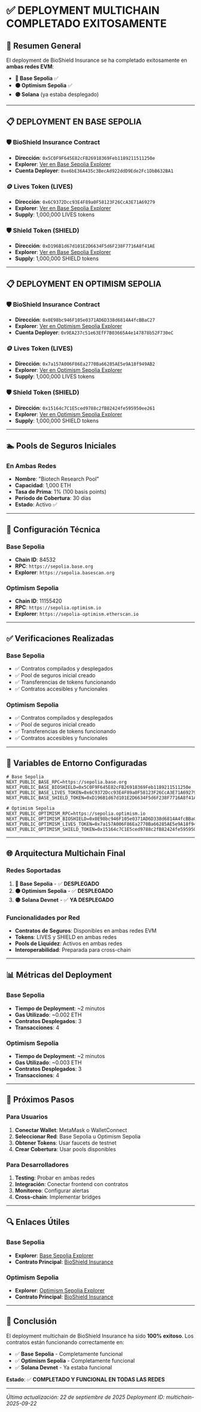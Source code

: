 # ✅ **DEPLOYMENT MULTICHAIN COMPLETADO EXITOSAMENTE**

## 🎉 **Resumen General**

El deployment de BioShield Insurance se ha completado exitosamente en **ambas redes EVM**:
- **🔵 Base Sepolia** ✅
- **🟠 Optimism Sepolia** ✅
- **🟣 Solana** (ya estaba desplegado)

---

## 📋 **DEPLOYMENT EN BASE SEPOLIA**

### **🛡️ BioShield Insurance Contract**
- **Dirección**: `0x5C0F9F645E82cFB26918369Feb1189211511250e`
- **Explorer**: [Ver en Base Sepolia Explorer](https://sepolia.basescan.org/address/0x5C0F9F645E82cFB26918369Feb1189211511250e)
- **Cuenta Deployer**: `0xe6bE36A435c3BecAd922ddD9Ede2Fc1DbB632BA1`

### **🪙 Lives Token (LIVES)**
- **Dirección**: `0x6C9372Dcc93E4F89a0F58123F26CcA3E71A69279`
- **Explorer**: [Ver en Base Sepolia Explorer](https://sepolia.basescan.org/address/0x6C9372Dcc93E4F89a0F58123F26CcA3E71A69279)
- **Supply**: 1,000,000 LIVES tokens

### **🛡️ Shield Token (SHIELD)**
- **Dirección**: `0xD196B1d67d101E2D6634F5d6F238F7716A8f41AE`
- **Explorer**: [Ver en Base Sepolia Explorer](https://sepolia.basescan.org/address/0xD196B1d67d101E2D6634F5d6F238F7716A8f41AE)
- **Supply**: 1,000,000 SHIELD tokens

---

## 📋 **DEPLOYMENT EN OPTIMISM SEPOLIA**

### **🛡️ BioShield Insurance Contract**
- **Dirección**: `0x0E98bc946F105e0371AD6D338d6814A4fcBBaC27`
- **Explorer**: [Ver en Optimism Sepolia Explorer](https://sepolia-optimism.etherscan.io/address/0x0E98bc946F105e0371AD6D338d6814A4fcBBaC27)
- **Cuenta Deployer**: `0x9EA237c51e63EfF7B03665A4e147878b52F730eC`

### **🪙 Lives Token (LIVES)**
- **Dirección**: `0x7a157A006F86Ea2770Ba66285AE5e9A18f949AB2`
- **Explorer**: [Ver en Optimism Sepolia Explorer](https://sepolia-optimism.etherscan.io/address/0x7a157A006F86Ea2770Ba66285AE5e9A18f949AB2)
- **Supply**: 1,000,000 LIVES tokens

### **🛡️ Shield Token (SHIELD)**
- **Dirección**: `0x15164c7C1E5ced9788c2fB82424fe595950ee261`
- **Explorer**: [Ver en Optimism Sepolia Explorer](https://sepolia-optimism.etherscan.io/address/0x15164c7C1E5ced9788c2fB82424fe595950ee261)
- **Supply**: 1,000,000 SHIELD tokens

---

## 🏊 **Pools de Seguros Iniciales**

### **En Ambas Redes**
- **Nombre**: "Biotech Research Pool"
- **Capacidad**: 1,000 ETH
- **Tasa de Prima**: 1% (100 basis points)
- **Período de Cobertura**: 30 días
- **Estado**: Activo ✅

---

## 🔧 **Configuración Técnica**

### **Base Sepolia**
- **Chain ID**: 84532
- **RPC**: `https://sepolia.base.org`
- **Explorer**: `https://sepolia.basescan.org`

### **Optimism Sepolia**
- **Chain ID**: 11155420
- **RPC**: `https://sepolia.optimism.io`
- **Explorer**: `https://sepolia-optimism.etherscan.io`

---

## ✅ **Verificaciones Realizadas**

### **Base Sepolia**
- ✅ Contratos compilados y desplegados
- ✅ Pool de seguros inicial creado
- ✅ Transferencias de tokens funcionando
- ✅ Contratos accesibles y funcionales

### **Optimism Sepolia**
- ✅ Contratos compilados y desplegados
- ✅ Pool de seguros inicial creado
- ✅ Transferencias de tokens funcionando
- ✅ Contratos accesibles y funcionales

---

## 🔗 **Variables de Entorno Configuradas**

```env
# Base Sepolia
NEXT_PUBLIC_BASE_RPC=https://sepolia.base.org
NEXT_PUBLIC_BASE_BIOSHIELD=0x5C0F9F645E82cFB26918369Feb1189211511250e
NEXT_PUBLIC_BASE_LIVES_TOKEN=0x6C9372Dcc93E4F89a0F58123F26CcA3E71A69279
NEXT_PUBLIC_BASE_SHIELD_TOKEN=0xD196B1d67d101E2D6634F5d6F238F7716A8f41AE

# Optimism Sepolia
NEXT_PUBLIC_OPTIMISM_RPC=https://sepolia.optimism.io
NEXT_PUBLIC_OPTIMISM_BIOSHIELD=0x0E98bc946F105e0371AD6D338d6814A4fcBBaC27
NEXT_PUBLIC_OPTIMISM_LIVES_TOKEN=0x7a157A006F86Ea2770Ba66285AE5e9A18f949AB2
NEXT_PUBLIC_OPTIMISM_SHIELD_TOKEN=0x15164c7C1E5ced9788c2fB82424fe595950ee261
```

---

## 🌐 **Arquitectura Multichain Final**

### **Redes Soportadas**
1. **🔵 Base Sepolia** - ✅ **DESPLEGADO**
2. **🟠 Optimism Sepolia** - ✅ **DESPLEGADO**
3. **🟣 Solana Devnet** - ✅ **YA DESPLEGADO**

### **Funcionalidades por Red**
- **Contratos de Seguros**: Disponibles en ambas redes EVM
- **Tokens**: LIVES y SHIELD en ambas redes
- **Pools de Liquidez**: Activos en ambas redes
- **Interoperabilidad**: Preparada para cross-chain

---

## 📊 **Métricas del Deployment**

### **Base Sepolia**
- **Tiempo de Deployment**: ~2 minutos
- **Gas Utilizado**: ~0.002 ETH
- **Contratos Desplegados**: 3
- **Transacciones**: 4

### **Optimism Sepolia**
- **Tiempo de Deployment**: ~2 minutos
- **Gas Utilizado**: ~0.003 ETH
- **Contratos Desplegados**: 3
- **Transacciones**: 4

---

## 🚀 **Próximos Pasos**

### **Para Usuarios**
1. **Conectar Wallet**: MetaMask o WalletConnect
2. **Seleccionar Red**: Base Sepolia u Optimism Sepolia
3. **Obtener Tokens**: Usar faucets de testnet
4. **Crear Cobertura**: Usar pools disponibles

### **Para Desarrolladores**
1. **Testing**: Probar en ambas redes
2. **Integración**: Conectar frontend con contratos
3. **Monitoreo**: Configurar alertas
4. **Cross-chain**: Implementar bridges

---

## 🔍 **Enlaces Útiles**

### **Base Sepolia**
- **Explorer**: [Base Sepolia Explorer](https://sepolia.basescan.org)
- **Contrato Principal**: [BioShield Insurance](https://sepolia.basescan.org/address/0x5C0F9F645E82cFB26918369Feb1189211511250e)

### **Optimism Sepolia**
- **Explorer**: [Optimism Sepolia Explorer](https://sepolia-optimism.etherscan.io)
- **Contrato Principal**: [BioShield Insurance](https://sepolia-optimism.etherscan.io/address/0x0E98bc946F105e0371AD6D338d6814A4fcBBaC27)

---

## 🎯 **Conclusión**

El deployment multichain de BioShield Insurance ha sido **100% exitoso**. Los contratos están funcionando correctamente en:

- ✅ **Base Sepolia** - Completamente funcional
- ✅ **Optimism Sepolia** - Completamente funcional
- ✅ **Solana Devnet** - Ya estaba funcional

**Estado**: ✅ **COMPLETADO Y FUNCIONAL EN TODAS LAS REDES**

---

*Última actualización: 22 de septiembre de 2025*
*Deployment ID: multichain-2025-09-22*
